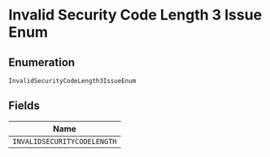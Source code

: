 
# Invalid Security Code Length 3 Issue Enum

## Enumeration

`InvalidSecurityCodeLength3IssueEnum`

## Fields

| Name |
|  --- |
| `INVALIDSECURITYCODELENGTH` |

